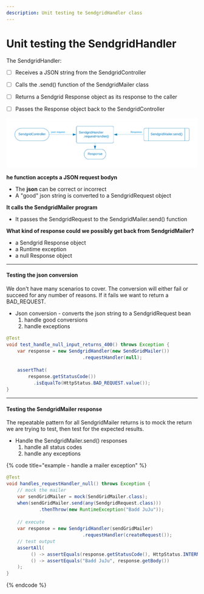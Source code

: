 ```yaml
---
description: Unit testing te SendgridHandler class
---
```


# Unit testing the SendgridHandler


The SendgridHandler:

* [ ] Receives a JSON string from the SendgridController
* [ ] Calls the .send() function of the SendgridMailer class
* [ ] Returns a Sendgrid Response object as its response to the caller
* [ ] Passes the Response object back to the SendgridController


![](../../../.gitbook/assets/sendgrid-personal-handler.png)


<p/><strong>he function accepts a JSON request bodyn</strong>

* The **json** can be correct or incorrect
* A "good" json string is converted to a SendgridRequest object


<p/><strong>It calls the SendgridMailer program</strong>

* It passes the SendgridRequest to the SendgridMailer.send() function



<p/><strong>What kind of response could we possibly get back from SendgridMailer?</strong>

* a Sendgrid Response object
* a Runtime exception
* a null Response object


---
#### Testing the json conversion

We don't have many scenarios to cover.  The conversion will either fail or succeed for any number of reasons.   If it fails we want to return a BAD\_REQUEST.
* Json conversion - converts the json string to a SendgridRequest bean
   1. handle good conversions
   2. handle exceptions

```java
@Test
void test_handle_null_input_returns_400() throws Exception {
    var response = new SendgridHandler(new SendGridMailer())
                            .requestHandler(null);
                            
    assertThat(
        response.getStatusCode())
          .isEqualTo(HttpStatus.BAD_REQUEST.value());
}
```


---
#### Testing the SendgridMailer response

The repeatable pattern for all SendgridMailer returns is to mock the return we are trying to test, then test for the expected results.
* Handle the SendgridMailer.send() responses
   1. handle all status codes
   2. handle any exceptions


{% code title="example - handle a mailer exception" %}
```java
@Test 
void handles_requestHandler_null() throws Exception {
    // mock the mailer
    var sendGridMailer = mock(SendGridMailer.class);
    when(sendGridMailer.send(any(SendgridRequest.class)))
            .thenThrow(new RuntimeException("Badd JuJu"));
    
    // execute
    var response = new SendgridHandler(sendGridMailer)
                            .requestHandler(createRequest());
    // test output
    assertAll(
         () -> assertEquals(response.getStatusCode(), HttpStatus.INTERNAL_SERVER_ERROR.value()),
         () -> assertEquals("Badd JuJu", response.getBody())
    );
}
```
{% endcode %}

